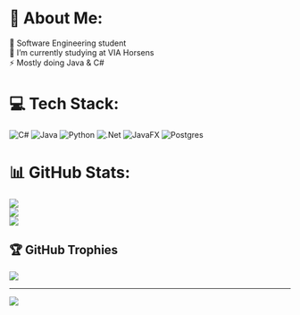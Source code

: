 # 💫 About Me:
🌱 Software Engineering student<br>🔭 I’m currently studying at VIA Horsens <br>⚡ Mostly doing Java & C#


# 💻 Tech Stack:
![C#](https://img.shields.io/badge/c%23-%23239120.svg?style=for-the-badge&logo=csharp&logoColor=white) ![Java](https://img.shields.io/badge/java-%23ED8B00.svg?style=for-the-badge&logo=openjdk&logoColor=white) ![Python](https://img.shields.io/badge/python-3670A0?style=for-the-badge&logo=python&logoColor=ffdd54) ![.Net](https://img.shields.io/badge/.NET-5C2D91?style=for-the-badge&logo=.net&logoColor=white) ![JavaFX](https://img.shields.io/badge/javafx-%23FF0000.svg?style=for-the-badge&logo=javafx&logoColor=white) ![Postgres](https://img.shields.io/badge/postgres-%23316192.svg?style=for-the-badge&logo=postgresql&logoColor=white)
# 📊 GitHub Stats:
![](https://github-readme-stats.vercel.app/api?username=Meldg0d&theme=github_dark_dimmed&hide_border=false&include_all_commits=false&count_private=false)<br/>
![](https://github-readme-streak-stats.herokuapp.com/?user=meldg0d&theme=github_dark_dimmed&hide_border=false)<br/>
![](https://github-readme-stats.vercel.app/api/top-langs/?username=meldg0d&theme=github_dark_dimmed&hide_border=false&include_all_commits=true&count_private=true&layout=compact)

## 🏆 GitHub Trophies
![](https://github-profile-trophy.vercel.app/?username=meldg0d&theme=radical&no-frame=false&no-bg=true&margin-w=4)

---
[![](https://visitcount.itsvg.in/api?id=meldg0d&icon=0&color=1)](https://visitcount.itsvg.in)

<!-- Proudly created with GPRM ( https://gprm.itsvg.in ) -->
